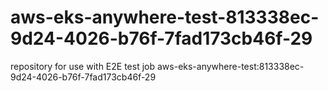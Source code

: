 # aws-eks-anywhere-test-813338ec-9d24-4026-b76f-7fad173cb46f-29
repository for use with E2E test job aws-eks-anywhere-test:813338ec-9d24-4026-b76f-7fad173cb46f-29

